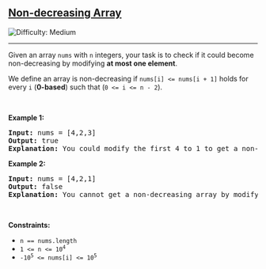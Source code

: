 <h2><a href="https://leetcode.com/problems/non-decreasing-array">Non-decreasing Array</a></h2> <img src='https://img.shields.io/badge/Difficulty-Medium-orange' alt='Difficulty: Medium' /><hr><p>Given an array <code>nums</code> with <code>n</code> integers, your task is to check if it could become non-decreasing by modifying <strong>at most one element</strong>.</p>

<p>We define an array is non-decreasing if <code>nums[i] &lt;= nums[i + 1]</code> holds for every <code>i</code> (<strong>0-based</strong>) such that (<code>0 &lt;= i &lt;= n - 2</code>).</p>

<p>&nbsp;</p>
<p><strong class="example">Example 1:</strong></p>

<pre>
<strong>Input:</strong> nums = [4,2,3]
<strong>Output:</strong> true
<strong>Explanation:</strong> You could modify the first 4 to 1 to get a non-decreasing array.
</pre>

<p><strong class="example">Example 2:</strong></p>

<pre>
<strong>Input:</strong> nums = [4,2,1]
<strong>Output:</strong> false
<strong>Explanation:</strong> You cannot get a non-decreasing array by modifying at most one element.
</pre>

<p>&nbsp;</p>
<p><strong>Constraints:</strong></p>

<ul>
	<li><code>n == nums.length</code></li>
	<li><code>1 &lt;= n &lt;= 10<sup>4</sup></code></li>
	<li><code>-10<sup>5</sup> &lt;= nums[i] &lt;= 10<sup>5</sup></code></li>
</ul>
